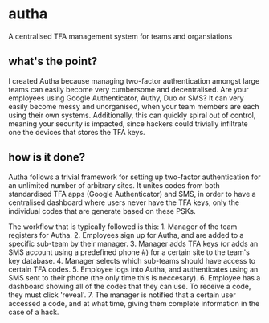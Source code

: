 # autha
A centralised TFA management system for teams and organsiations
## what's the point?
I created Autha because managing two-factor authentication amongst large teams can easily become very cumbersome and decentralised. Are your employees using Google Authenticator, Authy, Duo or SMS? It can very easily become messy and unorganised, when your team members are each using their own systems. Additionally, this can quickly spiral out of control, meaning your security is impacted, since hackers could trivially infiltrate one the devices that stores the TFA keys.
## how is it done?
Autha follows a trivial framework for setting up two-factor authentication for an unlimited number of arbitrary sites. It unites codes from both standardised TFA apps (Google Authenticator) and SMS, in order to have a centralised dashboard where users never have the TFA keys, only the individual codes that are generate based on these PSKs.

The workflow that is typically followed is this:
	1. Manager of the team registers for Autha.
	2. Employees sign up for Autha, and are added to a specific sub-team by their manager.
	3. Manager adds TFA keys (or adds an SMS account using a predefined phone #) for a certain site to the team's key database.
	4. Manager selects which sub-teams should have access to certain TFA codes.
	5. Employee logs into Autha, and authenticates using an SMS sent to their phone (the only time this is neccesary).
	6. Employee has a dashboard showing all of the codes that they can use. To receive a code, they must click 'reveal'.
	7. The manager is notified that a certain user accessed a code, and at what time, giving them complete information in the case of a hack.
